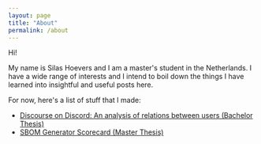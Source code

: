 ```yaml
---
layout: page
title: "About"
permalink: /about
---
```


Hi!

My name is Silas Hoevers and I am a master's student in the Netherlands. I have a wide range of interests and I intend to boil down the things I have learned into insightful and useful posts here.

For now, here's a list of stuff that I made:

- [Discourse on Discord: An analysis of relations between users (Bachelor Thesis)](https://purl.utwente.nl/essays/94778)
- [SBOM Generator Scorecard (Master Thesis)](https://purl.utwente.nl/essays/108745)
